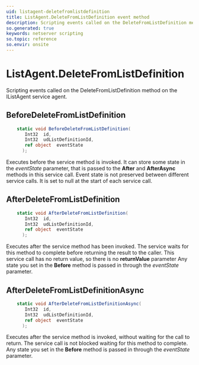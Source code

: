 ```yaml
---
uid: listagent-deletefromlistdefinition
title: ListAgent.DeleteFromListDefinition event method
description: Scripting events called on the DeleteFromListDefinition method on the ListAgent service agent.
so.generated: true
keywords: netserver scripting
so.topic: reference
so.envir: onsite
---
```

# ListAgent.DeleteFromListDefinition

Scripting events called on the <see cref='M:IListAgent.DeleteFromListDefinition'>DeleteFromListDefinition</see> method on the <see cref='IListAgent'>IListAgent</see>  service agent.

## BeforeDeleteFromListDefinition
```cs
    static void BeforeDeleteFromListDefinition(
       Int32  id,
       Int32  udListDefinitionId,
       ref object  eventState
      );
```
Executes before the service method is invoked.
It can store some state in the *eventState* parameter, that is passed to the **After** and **AfterAsync** methods in this service call.
Event state is not preserved between different service calls. It is set to null at the start of each service call.
## AfterDeleteFromListDefinition
```cs
    static void AfterDeleteFromListDefinition(
       Int32  id,
       Int32  udListDefinitionId,
       ref object  eventState
      );
```
Executes after the service method has been invoked. The service waits for this method to complete before returning the result to the caller.
This service call has no return value, so there is no **returnValue** parameter
Any state you set in the **Before** method is passed in through the *eventState* parameter.
## AfterDeleteFromListDefinitionAsync
```cs
    static void AfterDeleteFromListDefinitionAsync(
       Int32  id,
       Int32  udListDefinitionId,
       ref object  eventState
      );
```
Executes after the service method is invoked, without waiting for the call to return.
The service call is not blocked waiting for this method to complete.
Any state you set in the **Before** method is passed in through the *eventState* parameter.


